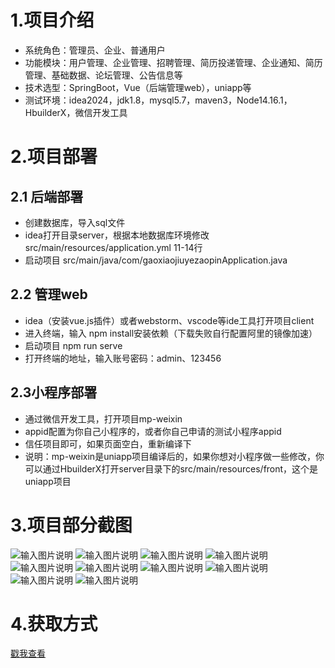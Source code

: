 # 1.项目介绍
- 系统角色：管理员、企业、普通用户
- 功能模块：用户管理、企业管理、招聘管理、简历投递管理、企业通知、简历管理、基础数据、论坛管理、公告信息等
- 技术选型：SpringBoot，Vue（后端管理web），uniapp等
- 测试环境：idea2024，jdk1.8，mysql5.7，maven3，Node14.16.1，HbuilderX，微信开发工具
# 2.项目部署
## 2.1 后端部署
- 创建数据库，导入sql文件
- idea打开目录server，根据本地数据库环境修改src/main/resources/application.yml 11-14行
- 启动项目 src/main/java/com/gaoxiaojiuyezaopinApplication.java
## 2.2 管理web
- idea（安装vue.js插件）或者webstorm、vscode等ide工具打开项目client
- 进入终端，输入 npm  install安装依赖（下载失败自行配置阿里的镜像加速）
- 启动项目 npm run serve
- 打开终端的地址，输入账号密码：admin、123456
## 2.3小程序部署
- 通过微信开发工具，打开项目mp-weixin
- appid配置为你自己小程序的，或者你自己申请的测试小程序appid
- 信任项目即可，如果页面空白，重新编译下
- 说明：mp-weixin是uniapp项目编译后的，如果你想对小程序做一些修改，你可以通过HbuilderX打开server目录下的src/main/resources/front，这个是uniapp项目
# 3.项目部分截图
![输入图片说明](1.png)
![输入图片说明](2.png)
![输入图片说明](3.png)
![输入图片说明](4.png)
![输入图片说明](5.png)
![输入图片说明](6.png)
![输入图片说明](7.png)
![输入图片说明](8.png)
![输入图片说明](9.png)
![输入图片说明](91.png)

# 4.获取方式
[戳我查看](https://gitee.com/aven999/mall)
